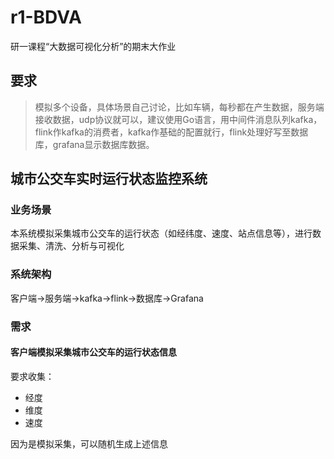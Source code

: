 # r1-BDVA
研一课程“大数据可视化分析”的期末大作业

## 要求

> 模拟多个设备，具体场景自己讨论，比如车辆，每秒都在产生数据，服务端接收数据，udp协议就可以，建议使用Go语言，用中间件消息队列kafka，flink作kafka的消费者，kafka作基础的配置就行，flink处理好写至数据库，grafana显示数据库数据。

## 城市公交车实时运行状态监控系统

### 业务场景

本系统模拟采集城市公交车的运行状态（如经纬度、速度、站点信息等），进行数据采集、清洗、分析与可视化

### 系统架构

客户端->服务端->kafka->flink->数据库->Grafana

### 需求

#### 客户端模拟采集城市公交车的运行状态信息

要求收集：

- 经度
- 维度
- 速度

因为是模拟采集，可以随机生成上述信息
